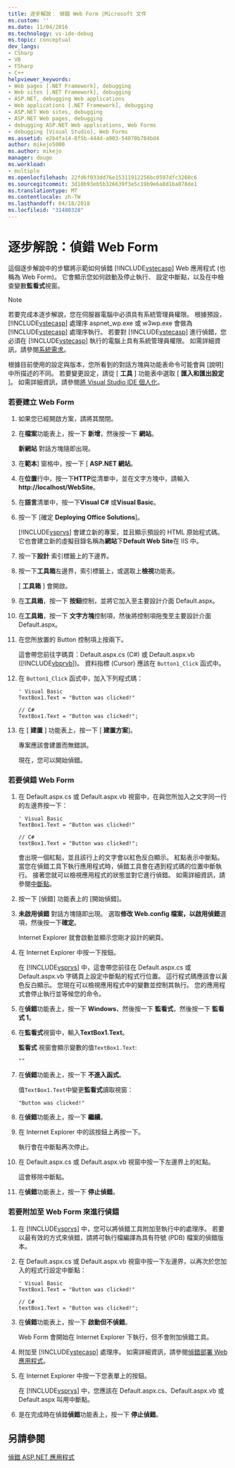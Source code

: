 ```yaml
---
title: 逐步解說： 偵錯 Web Form |Microsoft 文件
ms.custom: ''
ms.date: 11/04/2016
ms.technology: vs-ide-debug
ms.topic: conceptual
dev_langs:
- CSharp
- VB
- FSharp
- C++
helpviewer_keywords:
- Web pages [.NET Framework], debugging
- Web sites [.NET Framework], debugging
- ASP.NET, debugging Web applications
- Web applications [.NET Framework], debugging
- ASP.NET Web sites, debugging
- ASP.NET Web pages, debugging
- debugging ASP.NET Web applications, Web Forms
- debugging [Visual Studio], Web Forms
ms.assetid: e2b4fa14-8f5b-444d-a903-54070b784bd4
author: mikejo5000
ms.author: mikejo
manager: douge
ms.workload:
- multiple
ms.openlocfilehash: 22fd6f033dd76e15311912256bc0597dfc3260c6
ms.sourcegitcommit: 3d10b93eb5b326639f3e5c19b9e6a8d1ba078de1
ms.translationtype: MT
ms.contentlocale: zh-TW
ms.lasthandoff: 04/18/2018
ms.locfileid: "31480328"
---
```

# <a name="walkthrough-debugging-a-web-form"></a>逐步解說：偵錯 Web Form
這個逐步解說中的步驟將示範如何偵錯 [!INCLUDE[vstecasp](../code-quality/includes/vstecasp_md.md)] Web 應用程式 (也稱為 Web Form)。 它會顯示您如何啟動及停止執行、 設定中斷點，以及在中檢查變數**監看式**視窗。  
  
> [!NOTE]
>  若要完成本逐步解說，您在伺服器電腦中必須具有系統管理員權限。 根據預設，[!INCLUDE[vstecasp](../code-quality/includes/vstecasp_md.md)] 處理序 aspnet_wp.exe 或 w3wp.exe 會做為 [!INCLUDE[vstecasp](../code-quality/includes/vstecasp_md.md)] 處理序執行。 若要對 [!INCLUDE[vstecasp](../code-quality/includes/vstecasp_md.md)] 進行偵錯，您必須在 [!INCLUDE[vstecasp](../code-quality/includes/vstecasp_md.md)] 執行的電腦上具有系統管理員權限。 如需詳細資訊，請參閱[系統需求](../debugger/aspnet-debugging-system-requirements.md)。  
  
 根據目前使用的設定與版本，您所看到的對話方塊與功能表命令可能會與 [說明] 中所描述的不同。 若要變更設定，請從 [ **工具** ] 功能表中選取 [ **匯入和匯出設定** ]。 如需詳細資訊，請參閱[將 Visual Studio IDE 個人化](../ide/personalizing-the-visual-studio-ide.md)。  
  
### <a name="to-create-the-web-form"></a>若要建立 Web Form  
  
1.  如果您已經開啟方案，請將其關閉。  
  
2.  在**檔案**功能表上，按一下 **新增**，然後按一下 **網站**。  
  
     **新網站** 對話方塊隨即出現。  
  
3.  在**範本**] 窗格中，按一下 [ **ASP.NET 網站**。  
  
4.  在**位置**行中，按一下**HTTP**從清單中，並在文字方塊中，請輸入**http://localhost/WebSite**。  
  
5.  在**語言**清單中，按一下**Visual C#** 或**Visual Basic**。  
  
6.  按一下 [確定 **Deploying Office Solutions**]。  
  
     [!INCLUDE[vsprvs](../code-quality/includes/vsprvs_md.md)] 會建立新的專案，並且顯示預設的 HTML 原始程式碼。 它也會建立新的虛擬目錄名稱為**網站**下**Default Web Site**在 IIS 中。  
  
7.  按一下**設計** 索引標籤上的下邊界。  
  
8.  按一下**工具箱**左邊界，索引標籤上，或選取上**檢視**功能表。  
  
     [ **工具箱** ] 會開啟。  
  
9. 在**工具箱**，按一下 **按鈕**控制，並將它加入至主要設計介面 Default.aspx。  
  
10. 在**工具箱**，按一下 **文字方塊**控制項，然後將控制項拖曳至主要設計介面 Default.aspx。  
  
11. 在您所放置的 Button 控制項上按兩下。  
  
     這會帶您前往字碼頁：Default.aspx.cs (C#) 或 Default.aspx.vb ([!INCLUDE[vbprvb](../code-quality/includes/vbprvb_md.md)])。 資料指標 (Cursor) 應該在 `Button1_Click` 函式中。  
  
12. 在 `Button1_Click` 函式中，加入下列程式碼：  
  
    ```  
    ' Visual Basic  
    TextBox1.Text = "Button was clicked!"  
  
    // C#  
    TextBox1.Text = "Button was clicked!";  
    ```  
  
13. 在 [ **建置** ] 功能表上，按一下 [ **建置方案**]。  
  
     專案應該會建置而無錯誤。  
  
     現在，您可以開始偵錯。  
  
### <a name="to-debug-the-web-form"></a>若要偵錯 Web Form  
  
1.  在 Default.aspx.cs 或 Default.aspx.vb 視窗中，在與您所加入之文字同一行的左邊界按一下：  
  
    ```  
    ' Visual Basic  
    TextBox1.Text = "Button was clicked!"  
  
    // C#  
    textBox1.Text = "Button was clicked!";  
    ```  
  
     會出現一個紅點，並且該行上的文字會以紅色反白顯示。 紅點表示中斷點。 當您在偵錯工具下執行應用程式時，偵錯工具會在遇到程式碼的位置中斷執行。 接著您就可以檢視應用程式的狀態並對它進行偵錯。 如需詳細資訊，請參閱[中斷點](http://msdn.microsoft.com/en-us/fe4eedc1-71aa-4928-962f-0912c334d583)。  
  
2.  按一下 [偵錯] 功能表上的 [開始偵錯]。  
  
3.  **未啟用偵錯** 對話方塊隨即出現。 選取**修改 Web.config 檔案，以啟用偵錯**選項，然後按一下**確定**。  
  
     Internet Explorer 就會啟動並顯示您剛才設計的網頁。  
  
4.  在 Internet Explorer 中按一下按鈕。  
  
     在 [!INCLUDE[vsprvs](../code-quality/includes/vsprvs_md.md)] 中，這會帶您前往在 Default.aspx.cs 或 Default.aspx.vb 字碼頁上設定中斷點的程式行位置。 這行程式碼應該會以黃色反白顯示。 您現在可以檢視應用程式中的變數並控制其執行。 您的應用程式會停止執行並等候您的命令。  
  
5.  在**偵錯**功能表上，按一下  **Windows**，然後按一下 **監看式**，然後按一下 **監看式 1**。  
  
6.  在**監看式**視窗中，輸入**TextBox1.Text**。  
  
     **監看式** 視窗會顯示變數的值`TextBox1.Text`:  
  
    ```  
    ""  
    ```  
  
7.  在**偵錯**功能表上，按一下 **不進入函式**。  
  
     值`TextBox1.Text`中變更**監看式**讀取視窗：  
  
    ```  
    "Button was clicked!"  
    ```  
  
8.  在**偵錯**功能表上，按一下 **繼續**。  
  
9. 在 Internet Explorer 中的該按鈕上再按一下。  
  
     執行會在中斷點再次停止。  
  
10. 在 Default.aspx.cs 或 Default.aspx.vb 視窗中按一下左邊界上的紅點。  
  
     這會移除中斷點。  
  
11. 在**偵錯**功能表上，按一下 **停止偵錯**。  
  
### <a name="to-attach-to-the-web-form-for-debugging"></a>若要附加至 Web Form 來進行偵錯  
  
1.  在 [!INCLUDE[vsprvs](../code-quality/includes/vsprvs_md.md)] 中，您可以將偵錯工具附加至執行中的處理序。 若要以最有效的方式來偵錯，請將可執行檔編譯為具有符號 (PDB) 檔案的偵錯版本。  
  
2.  在 Default.aspx.cs 或 Default.aspx.vb 視窗中按一下左邊界，以再次於您加入的程式行設定中斷點：  
  
    ```  
    ' Visual Basic  
    TextBox1.Text = "Button was clicked!"  
  
    // C#  
    textBox1.Text = "Button was clicked!";  
    ```  
  
3.  在**偵錯**功能表上，按一下 **啟動但不偵錯**。  
  
     Web Form 會開始在 Internet Explorer 下執行，但不會附加偵錯工具。  
  
4.  附加至 [!INCLUDE[vstecasp](../code-quality/includes/vstecasp_md.md)] 處理序。 如需詳細資訊，請參閱[偵錯部署 Web 應用程式](../debugger/debugging-deployed-web-applications.md)。  
  
5.  在 Internet Explorer 中按一下您表單上的按鈕。  
  
     在 [!INCLUDE[vsprvs](../code-quality/includes/vsprvs_md.md)] 中，您應該在 Default.aspx.cs、Default.aspx.vb 或 Default.aspx 叫用中斷點。  
  
6.  是在完成時在偵錯**偵錯**功能表上，按一下 **停止偵錯**。  
  
## <a name="see-also"></a>另請參閱  
 [偵錯 ASP.NET 應用程式](../debugger/how-to-enable-debugging-for-aspnet-applications.md)